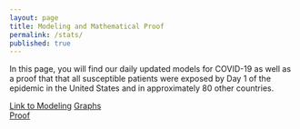 ```yaml
---
layout: page
title: Modeling and Mathematical Proof
permalink: /stats/
published: true
---
```

In this page, you will find our daily updated models for COVID-19 as well as a proof that that all susceptible patients were exposed by Day 1 of the epidemic in the United States and in approximately 80 other countries.

[Link to Modeling](https://rpubs.com/nzawadzki/covid19-by-country)
[Graphs](https://rstudio-pubs-static.s3.amazonaws.com/598082_e181e75a9dfb453782dc7a06bf7b2156.html#new_report_by_total)  
[Proof](https://rstudio-pubs-static.s3.amazonaws.com/598082_e181e75a9dfb453782dc7a06bf7b2156.html#r_proof)


